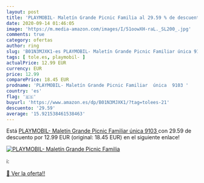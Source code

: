 ```yaml
---
layout: post
title: 'PLAYMOBIL- Maletín Grande Picnic Familia al 29.59 % de descuento'
date: 2020-09-14 01:46:05
image: 'https://m.media-amazon.com/images/I/51oowXH-raL._SL200_.jpg'
comments: true
category: ofertas
author: ring
slug: 'B01N3MJXK1-es PLAYMOBIL- Maletín Grande Picnic Familiar única 9103'
tags: [ tole.es, playmobil- ]
actualPrice: 12.99 EUR
currency: EUR
price: 12.99
comparePrice: 18.45 EUR
prodname: 'PLAYMOBIL- Maletín Grande Picnic Familiar  única  9103 '
country: 'es'
flag: '🇪🇸'
buyurl: 'https://www.amazon.es/dp/B01N3MJXK1/?tag=tolees-21'
descuento: '29.59'
average: '15.921538461538463'
---
```


Está [PLAYMOBIL- Maletín Grande Picnic Familiar  única  9103 ](https://www.amazon.es/dp/B01N3MJXK1/?tag=tolees-21) con 29.59 de descuento por 12.99 EUR (original: 18.45 EUR) en el siguiente enlace!

[![PLAYMOBIL- Maletín Grande Picnic Familia](https://m.media-amazon.com/images/I/51oowXH-raL._SL200_.jpg)](https://www.amazon.es/dp/B01N3MJXK1/?tag=tolees-21)

ℹ️:


[🛒 Ver la oferta!!](https://www.amazon.es/dp/B01N3MJXK1/?tag=tolees-21)
